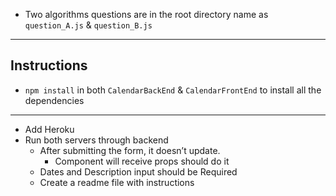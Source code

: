 - Two algorithms questions are in the root directory name as `question_A.js` & `question_B.js`
---
## Instructions
- `npm install` in both `CalendarBackEnd` & `CalendarFrontEnd` to install all the dependencies


---
- Add Heroku
- Run both servers through backend
    - After submitting the form, it doesn’t update.
        - Component will receive props should do it
    - Dates and Description input should be Required
    - Create a readme file with instructions

